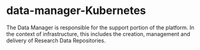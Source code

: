 # data-manager-Kubernetes
The Data Manager is responsible for the support portion of the platform. In the context of infrastructure, this includes the creation, management and delivery of Research Data Repositories.
